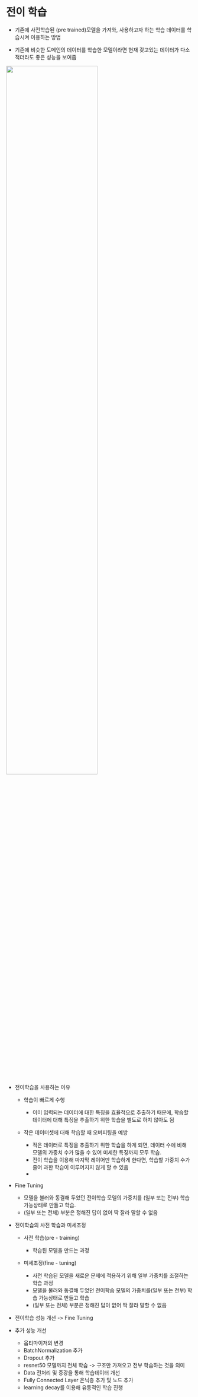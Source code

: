 # 전이 학습

- 기존에 사전학습된 (pre trained)모델을 가져와, 사용하고자 하는 학습 데이터를 학습시켜 이용하는 방법

- 기존에 비슷한 도메인의 데이터를 학습한 모델이라면 현재 갖고있는 데이터가 다소 적더라도 좋은 성능을 보여줌

<img src="https://user-images.githubusercontent.com/80855939/210673760-009de1dc-40e1-4d5e-8978-bebd78579d8e.png" width=70% height=70%>

- 전이학습을 사용하는 이유
  - 학습이 빠르게 수행
    - 이미 입력되는 데이터에 대한 특징을 효율적으로 추출하기 때문에, 학습할 데이터에 대해 특징을 추출하기 위한 학습을 별도로 하지 않아도 됨
   
  - 작은 데이터셋에 대해 학습할 때 오버피팅을 예방
    - 적은 데이터로 특징을 추출하기 위한 학습을 하게 되면, 데이터 수에 비해 모델의 가중치 수가 많을 수 있어 미세한 특징까지 모두 학습.
    - 전이 학습을 이용해 마지막 레이어만 학습하게 한다면, 학습할 가중치 수가 줄어 과한 학습이 이루어지지 않게 할 수 있음
    - 
- Fine Tuning
  - 모델을 불러와 동결해 두었던 전이학습 모델의 가중치를 (일부 또는 전부) 학습 가능상태로 만들고 학습. 
  - (일부 또는 전체) 부분은 정해진 답이 없어 딱 잘라 말할 수 없음  

- 전이학습의 사전 학습과 미세조정
  - 사전 학습(pre - training)
    - 학습된 모델을 만드는 과정
    
  - 미세조정(fine - tuning) 
    - 사전 학습된 모델을 새로운 문제에 적용하기 위해 일부 가중치를 조절하는 학습 과정
    - 모델을 불러와 동결해 두었던 전이학습 모델의 가중치를(일부 또는 전부) 학습 가능상태로 만들고 학습
    - (일부 또는 전체) 부분은 정해진 답이 없어 딱 잘라 말할 수 없음

- 전이학습 성능 개선 -> Fine Tuning
- 추가 성능 개선
  - 옵티마이저의 변경
  - BatchNormalization 추가
  - Dropout 추가
  - resnet50 모델까지 전체 학습 -> 구조만 가져오고 전부 학습하는 것을 의미
  - Data 전처리 및 증강을 통해 학습데이터 개선
  - Fully Connected Layer 은닉층 추가 및 노드 추가
  - learning decay를 이용해 유동적인 학습 진행 

